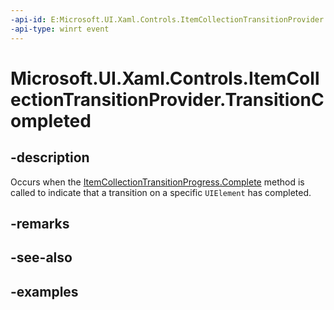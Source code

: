 ```yaml
---
-api-id: E:Microsoft.UI.Xaml.Controls.ItemCollectionTransitionProvider.TransitionCompleted
-api-type: winrt event
---
```


# Microsoft.UI.Xaml.Controls.ItemCollectionTransitionProvider.TransitionCompleted

<!--
public event Windows.Foundation.TypedEventHandler<Microsoft.UI.Xaml.Controls.ItemCollectionTransitionProvider,Microsoft.UI.Xaml.Controls.ItemCollectionTransitionCompletedEventArgs> TransitionCompleted;
-->


## -description

Occurs when the [ItemCollectionTransitionProgress.Complete](itemcollectiontransitionprogress_complete_1807836922.md) method is called to indicate that a transition on a specific `UIElement` has completed.

## -remarks

## -see-also

## -examples


